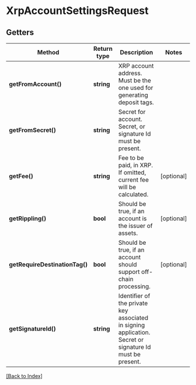 # XrpAccountSettingsRequest

## Getters

Method | Return type | Description | Notes
------------ | ------------- | ------------- | -------------
**getFromAccount()** | **string** | XRP account address. Must be the one used for generating deposit tags. |
**getFromSecret()** | **string** | Secret for account. Secret, or signature Id must be present. |
**getFee()** | **string** | Fee to be paid, in XRP. If omitted, current fee will be calculated. | [optional]
**getRippling()** | **bool** | Should be true, if an account is the issuer of assets. | [optional]
**getRequireDestinationTag()** | **bool** | Should be true, if an account should support off-chain processing. | [optional]
**getSignatureId()** | **string** | Identifier of the private key associated in signing application. Secret or signature Id must be present. |

[[Back to Index]](../index.md)
